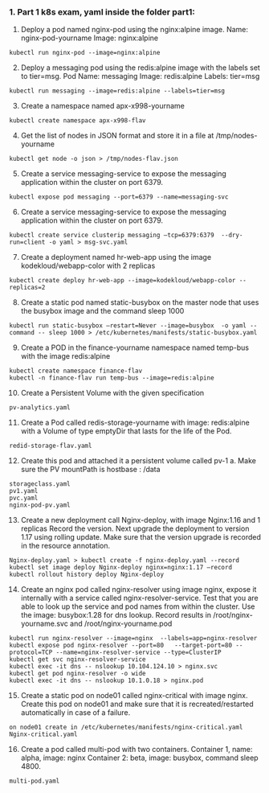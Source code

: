 ### 1. Part 1 k8s exam, yaml inside the folder part1:

1. Deploy a pod named nginx-pod using the nginx:alpine image. Name: nginx-pod-yourname Image: nginx:alpine 
```
kubectl run nginx-pod --image=nginx:alpine
```
2. Deploy a messaging pod using the redis:alpine image with the labels set to tier=msg. Pod Name: messaging Image: redis:alpine Labels: tier=msg
```
kubectl run messaging --image=redis:alpine --labels=tier=msg 
```
3. Create a namespace named apx-x998-yourname
```
kubectl create namespace apx-x998-flav
```
4. Get the list of nodes in JSON format and store it in a file at /tmp/nodes-yourname
```
kubectl get node -o json > /tmp/nodes-flav.json
```
5. Create a service messaging-service to expose the messaging application within the cluster on port 6379.
```
kubectl expose pod messaging --port=6379 --name=messaging-svc
```
6. Create a service messaging-service to expose the messaging application within the cluster on port 6379.
```
kubectl create service clusterip messaging —tcp=6379:6379  --dry-run=client -o yaml > msg-svc.yaml
```
7. Create a deployment named hr-web-app using the image kodekloud/webapp-color with 2 replicas
```
kubectl create deploy hr-web-app --image=kodekloud/webapp-color --replicas=2
```
8. Create a static pod named static-busybox on the master node that uses the busybox image and the command sleep 1000
```
kubectl run static-busybox —restart=Never --image=busybox  -o yaml --command -- sleep 1000 > /etc/kubernetes/manifests/static-busybox.yaml
```
9. Create a POD in the finance-yourname namespace named temp-bus with the image redis:alpine
```
kubectl create namespace finance-flav 
kubectl -n finance-flav run temp-bus --image=redis:alpine
```
10. Create a Persistent Volume with the given specification 
```
pv-analytics.yaml
```
11. Create a Pod called redis-storage-yourname with image: redis:alpine with a Volume of type emptyDir that lasts for the life of the Pod.
```
redid-storage-flav.yaml
```
12. Create this pod and attached it a persistent volume called pv-1  a. Make sure the PV mountPath is hostbase : /data  
```
storageclass.yaml 
pv1.yaml
pvc.yaml
nginx-pod-pv.yaml
```
13. Create a new deployment call Nginx-deploy, with image Nginx:1.16 and 1 replicas Record the version. Next upgrade the deployment to version 1.17 using rolling update. Make sure that the version upgrade is recorded in the resource annotation. 
```
Nginx-deploy.yaml > kubectl create -f nginx-deploy.yaml --record kubectl set image deploy Nginx-deploy nginx=nginx:1.17 —record 
kubectl rollout history deploy Nginx-deploy
```
14. Create an nginx pod called nginx-resolver using image nginx, expose it internally with a service called nginx-resolver-service. Test that you are able to look up the service and pod names from within the cluster. Use the image: busybox:1.28 for dns lookup. Record results in /root/nginx-yourname.svc and /root/nginx-yourname.pod 
```
kubectl run nginx-resolver --image=nginx  --labels=app=nginx-resolver
kubectl expose pod nginx-resolver --port=80   --target-port=80 --protocol=TCP --name=nginx-resolver-service --type=ClusterIP
kubectl get svc nginx-resolver-service
kubectl exec -it dns -- nslookup 10.104.124.10 > nginx.svc 
kubectl get pod nginx-resolver -o wide
kubectl exec -it dns -- nslookup 10.1.0.18 > nginx.pod
```
15. Create a static pod on node01 called nginx-critical with image nginx. Create this pod on node01 and make sure that it is recreated/restarted automatically in case of a failure. 
```
on node01 create in /etc/kubernetes/manifests/nginx-critical.yaml
Nginx-critical.yaml
```
16. Create a pod called multi-pod with two containers. Container 1, name: alpha, image: nginx Container 2: beta, image: busybox, command sleep 4800. 
```
multi-pod.yaml
```
